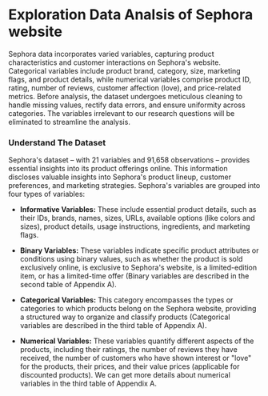 # Exploration Data Analsis of Sephora website

Sephora data incorporates varied variables, capturing product characteristics and customer interactions on Sephora's website. Categorical variables include product brand, category, size, marketing flags, and product details, while numerical variables comprise product ID, rating, number of reviews, customer affection (love), and price-related metrics. Before analysis, the dataset undergoes meticulous cleaning to handle missing values, rectify data errors, and ensure uniformity across categories. The variables irrelevant to our research questions will be eliminated to streamline the analysis. 

### Understand The Dataset
Sephora's dataset – with 21 variables and 91,658 observations – provides essential insights
into its product offerings online. This information discloses valuable insights into Sephora's
product lineup, customer preferences, and marketing strategies. Sephora's variables are grouped
into four types of variables:

-   **Informative Variables:** These include essential product details, such as their IDs, brands, names, sizes, URLs, available options (like colors and sizes), product details, usage instructions, ingredients, and marketing flags. 

-   **Binary Variables:** These variables indicate specific product attributes or conditions using binary values, such as whether the product is sold exclusively online, is exclusive to Sephora's website, is a limited-edition item, or has a limited-time offer (Binary variables are described in the second table of Appendix A). 

-   **Categorical Variables:** This category encompasses the types or categories to which products belong on the Sephora website, providing a structured way to organize and classify products (Categorical variables are described in the third table of Appendix A). 

-   **Numerical Variables:** These variables quantify different aspects of the products, including their ratings, the number of reviews they have received, the number of customers who have shown interest or "love" for the products, their prices, and their value prices (applicable for discounted products). We can get more details about numerical variables in the third table of Appendix A. 






